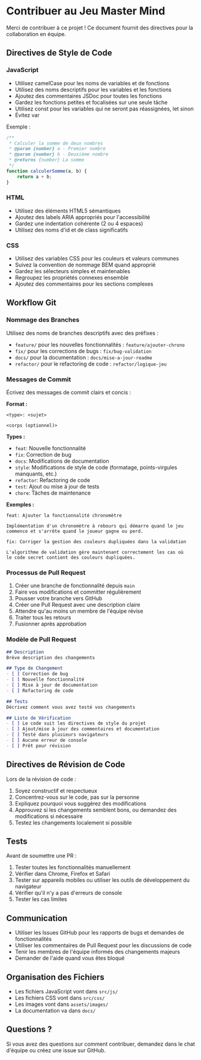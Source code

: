 # Contribuer au Jeu Master Mind

Merci de contribuer à ce projet ! Ce document fournit des directives pour la collaboration en équipe.

## Directives de Style de Code

### JavaScript

- Utilisez camelCase pour les noms de variables et de fonctions
- Utilisez des noms descriptifs pour les variables et les fonctions
- Ajoutez des commentaires JSDoc pour toutes les fonctions
- Gardez les fonctions petites et focalisées sur une seule tâche
- Utilisez const pour les variables qui ne seront pas réassignées, let sinon
- Évitez var

Exemple :
```javascript
/**
 * Calculer la somme de deux nombres
 * @param {number} a - Premier nombre
 * @param {number} b - Deuxième nombre
 * @returns {number} La somme
 */
function calculerSomme(a, b) {
    return a + b;
}
```

### HTML

- Utilisez des éléments HTML5 sémantiques
- Ajoutez des labels ARIA appropriés pour l'accessibilité
- Gardez une indentation cohérente (2 ou 4 espaces)
- Utilisez des noms d'id et de class significatifs

### CSS

- Utilisez des variables CSS pour les couleurs et valeurs communes
- Suivez la convention de nommage BEM quand approprié
- Gardez les sélecteurs simples et maintenables
- Regroupez les propriétés connexes ensemble
- Ajoutez des commentaires pour les sections complexes

## Workflow Git

### Nommage des Branches

Utilisez des noms de branches descriptifs avec des préfixes :
- `feature/` pour les nouvelles fonctionnalités : `feature/ajouter-chrono`
- `fix/` pour les corrections de bugs : `fix/bug-validation`
- `docs/` pour la documentation : `docs/mise-a-jour-readme`
- `refactor/` pour le refactoring de code : `refactor/logique-jeu`

### Messages de Commit

Écrivez des messages de commit clairs et concis :

**Format :**
```
<type>: <sujet>

<corps (optionnel)>
```

**Types :**
- `feat`: Nouvelle fonctionnalité
- `fix`: Correction de bug
- `docs`: Modifications de documentation
- `style`: Modifications de style de code (formatage, points-virgules manquants, etc.)
- `refactor`: Refactoring de code
- `test`: Ajout ou mise à jour de tests
- `chore`: Tâches de maintenance

**Exemples :**
```
feat: Ajouter la fonctionnalité chronomètre

Implémentation d'un chronomètre à rebours qui démarre quand le jeu
commence et s'arrête quand le joueur gagne ou perd.
```

```
fix: Corriger la gestion des couleurs dupliquées dans la validation

L'algorithme de validation gère maintenant correctement les cas où
le code secret contient des couleurs dupliquées.
```

### Processus de Pull Request

1. Créer une branche de fonctionnalité depuis `main`
2. Faire vos modifications et committer régulièrement
3. Pousser votre branche vers GitHub
4. Créer une Pull Request avec une description claire
5. Attendre qu'au moins un membre de l'équipe révise
6. Traiter tous les retours
7. Fusionner après approbation

### Modèle de Pull Request

```markdown
## Description
Brève description des changements

## Type de Changement
- [ ] Correction de bug
- [ ] Nouvelle fonctionnalité
- [ ] Mise à jour de documentation
- [ ] Refactoring de code

## Tests
Décrivez comment vous avez testé vos changements

## Liste de Vérification
- [ ] Le code suit les directives de style du projet
- [ ] Ajout/mise à jour des commentaires et documentation
- [ ] Testé dans plusieurs navigateurs
- [ ] Aucune erreur de console
- [ ] Prêt pour révision
```

## Directives de Révision de Code

Lors de la révision de code :

1. Soyez constructif et respectueux
2. Concentrez-vous sur le code, pas sur la personne
3. Expliquez pourquoi vous suggérez des modifications
4. Approuvez si les changements semblent bons, ou demandez des modifications si nécessaire
5. Testez les changements localement si possible

## Tests

Avant de soumettre une PR :

1. Tester toutes les fonctionnalités manuellement
2. Vérifier dans Chrome, Firefox et Safari
3. Tester sur appareils mobiles ou utiliser les outils de développement du navigateur
4. Vérifier qu'il n'y a pas d'erreurs de console
5. Tester les cas limites

## Communication

- Utiliser les Issues GitHub pour les rapports de bugs et demandes de fonctionnalités
- Utiliser les commentaires de Pull Request pour les discussions de code
- Tenir les membres de l'équipe informés des changements majeurs
- Demander de l'aide quand vous êtes bloqué

## Organisation des Fichiers

- Les fichiers JavaScript vont dans `src/js/`
- Les fichiers CSS vont dans `src/css/`
- Les images vont dans `assets/images/`
- La documentation va dans `docs/`

## Questions ?

Si vous avez des questions sur comment contribuer, demandez dans le chat d'équipe ou créez une issue sur GitHub.
